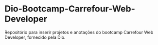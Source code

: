 # Dio-Bootcamp-Carrefour-Web-Developer
Repositório para inserir projetos e anotações do bootcamp Carrefour Web Developer, fornecido pela Dio.
